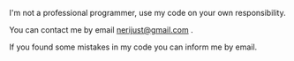 I'm not a professional programmer, use my code on your own responsibility.

You can contact me by email nerijust@gmail.com . 

If you found some mistakes in my code you can inform me by email.
